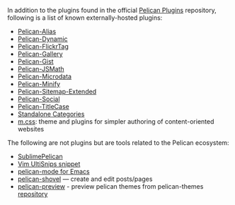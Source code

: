 In addition to the plugins found in the official [Pelican Plugins](https://github.com/getpelican/pelican-plugins) repository, following is a list of known externally-hosted plugins:

* [Pelican-Alias](https://github.com/Nitron/pelican-alias)
* [Pelican-Dynamic](https://github.com/wrobstory/pelican_dynamic)
* [Pelican-FlickrTag](https://github.com/streeter/pelican-flickrtag)
* [Pelican-Gallery](https://github.com/hunt3r/pelican-gallery)
* [Pelican-Gist](https://github.com/streeter/pelican-gist)
* [Pelican-JSMath](https://github.com/svenkreiss/pelican-jsmath)
* [Pelican-Microdata](https://github.com/noirbizarre/pelican-microdata)
* [Pelican-Minify](https://github.com/rdegges/pelican-minify)
* [Pelican-Sitemap-Extended](https://github.com/dArignac/pelican-extended-sitemap)
* [Pelican-Social](https://github.com/noirbizarre/pelican-social)
* [Pelican-TitleCase](https://github.com/jrarseneau/pelican-titlecase)
* [Standalone Categories](https://bitbucket.org/simblestudios/pelican-standalone-categories-plugin)
* [m.css](http://mcss.mosra.cz/): theme and plugins for simpler authoring of content-oriented websites

The following are not plugins but are tools related to the Pelican ecosystem:

* [SublimePelican](https://github.com/jsliang/sublime-pelican)
* [Vim UltiSnips snippet](https://github.com/talha131/dotfiles/blob/master/vim/vim/my_UltiSnips/markdown.snippets)
* [pelican-mode for Emacs](https://github.com/joewreschnig/pelican-mode)
* [pelican-shovel](https://github.com/dandesousa/pelican-shovel) — create and edit posts/pages
* [pelican-preview](http://pelican-preview.herokuapp.com/) - preview pelican themes from pelican-themes [repository](https://github.com/getpelican/pelican-themes)